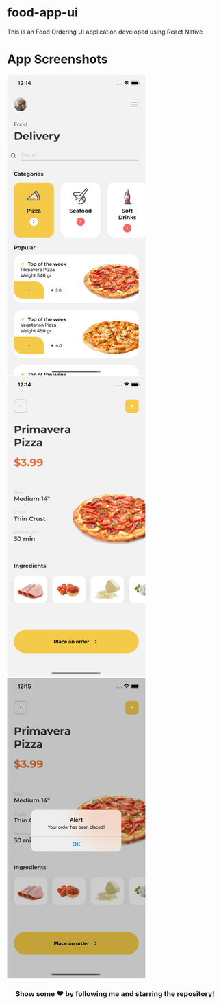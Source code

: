 # food-app-ui
This is an Food Ordering UI application developed using React Native

# App Screenshots
<code><img height="700" src="https://github.com/adarsh-dayanand/food-app-ui/blob/master/screenshots/one.png"></code>
<code><img height="700" src="https://github.com/adarsh-dayanand/food-app-ui/blob/master/screenshots/two.png"></code>
<code><img height="700" src="https://github.com/adarsh-dayanand/food-app-ui/blob/master/screenshots/three.png"></code>

<div align="center">

### Show some ❤️ by following me and starring the repository!

</div>

